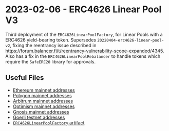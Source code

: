 # 2023-02-06 - ERC4626 Linear Pool V3

Third deployment of the `ERC4626LinearPoolFactory`, for Linear Pools with a ERC4626 yield-bearing token.
Supersedes `20220404-erc4626-linear-pool-v2`, fixing the reentrancy issue described in https://forum.balancer.fi/t/reentrancy-vulnerability-scope-expanded/4345.
Also has a fix in the `ERC4626LinearPoolRebalancer` to handle tokens which require the `SafeERC20` library for approvals.

## Useful Files

- [Ethereum mainnet addresses](./output/mainnet.json)
- [Polygon mainnet addresses](./output/polygon.json)
- [Arbitrum mainnet addresses](./output/arbitrum.json)
- [Optimism mainnet addresses](./output/optimism.json)
- [Gnosis mainnet addresses](./output/gnosis.json)
- [Goerli testnet addresses](./output/goerli.json)
- [`ERC4626LinearPoolFactory` artifact](./artifact/ERC4626LinearPoolFactory.json)
